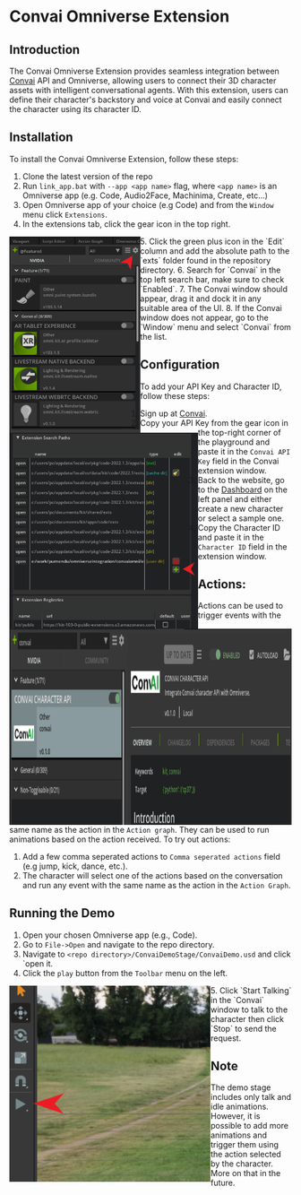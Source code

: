 # Convai Omniverse Extension
## Introduction
The Convai Omniverse Extension provides seamless integration between [Convai](https://convai.com/) API and Omniverse, allowing users to connect their 3D character assets with intelligent conversational agents. With this extension, users can define their character's backstory and voice at Convai and easily connect the character using its character ID.

## Installation
To install the Convai Omniverse Extension, follow these steps:
1. Clone the latest version of the repo
2. Run `link_app.bat` with `--app <app name>` flag, where `<app name>` is an Omniverse app (e.g. Code, Audio2Face, Machinima, Create, etc...)
3. Open Omniverse app of your choice (e.g Code) and from the `Window` menu click `Extensions`.
4. In the extensions tab, click the gear icon in the top right.
<img align="left" height="350" src="images/extensions.png?raw=true">
<!-- ![Alt text](images/extensions.png?raw=true "Openning the extension search paths window") -->
5. Click the green plus icon in the `Edit` column and add the absolute path to the `exts` folder found in the repository directory.
<!-- ![Alt text](images/SearchPath.png?raw=true "Adding the extension search path") -->
<img align="left" height="350" src="images/SearchPath.png?raw=true">
6. Search for `Convai` in the top left search bar, make sure to check `Enabled`.
<!-- ![Alt text](images/ConvaiSearch.png?raw=true "Enabling Convai extension") -->
<img align="left" height="350" src="images/ConvaiSearch.png?raw=true">
7. The Convai window should appear, drag it and dock it in any suitable area of the UI.
8. If the Convai window does not appear, go to the `Window` menu and select `Convai` from the list.

## Configuration
To add your API Key and Character ID, follow these steps:
1. Sign up at [Convai](https://convai.com/).
2. Copy your API Key from the gear icon in the top-right corner of the playground and paste it in the `Convai API Key` field in the Convai extension window.
3. Back to the website, go to the [Dashboard](https://convai.com/pipeline/dashboard) on the left panel and either create a new character or select a sample one.
4. Copy the Character ID and paste it in the `Character ID` field in the extension window.

## Actions:
Actions can be used to trigger events with the same name as the action in the `Action graph`. They can be used to run animations based on the action received. To try out actions:
1. Add a few comma seperated actions to `Comma seperated actions` field (e.g jump, kick, dance, etc.).
2. The character will select one of the actions based on the conversation and run any event with the same name as the action in the `Action Graph`.

## Running the Demo
1. Open your chosen Omniverse app (e.g., Code).
2. Go to `File->Open` and navigate to the repo directory.
3. Navigate to `<repo directory>/ConvaiDemoStage/ConvaiDemo.usd` and click `open it.
4. Click the `play` button from the `Toolbar` menu on the left.
<!-- ![Alt text](images/PlayToolbar.png?raw=true "Playing the animation") -->
<img align="left" height="350" src="images/PlayToolbar.png?raw=true">
5. Click `Start Talking` in the `Convai` window to talk to the character then click `Stop` to send the request.

## Note
The demo stage includes only talk and idle animations. However, it is possible to add more animations and trigger them using the action selected by the character. More on that in the future.